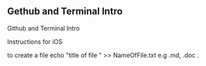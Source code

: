 ## Gethub and Terminal Intro
Github and Terminal Intro


Instructions for iOS

to create a file echo "title of file " >> NameOfFile.txt e.g .md, .doc . 

 
